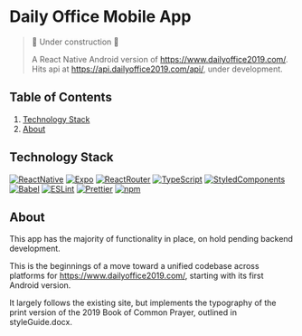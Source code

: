 # Daily Office Mobile App

> :construction: Under construction :construction:
>
> A React Native Android version of https://www.dailyoffice2019.com/. Hits api at https://api.dailyoffice2019.com/api/, under development.

## Table of Contents

1. [Technology Stack](#technology-stack)
1. [About](#about)

## Technology Stack

[![ReactNative](https://img.shields.io/badge/-React%20Native-61DAFB?logo=react&logoColor=000)](https://reactnative.dev/)
[![Expo](https://img.shields.io/badge/-Expo-000020?logo=Expo&logoColor=fff)](https://expo.io/)
[![ReactRouter](https://img.shields.io/badge/-React%20Router-CA4245?logo=React%20Router&logoColor=fff)](https://reactrouter.com/)
[![TypeScript](https://img.shields.io/badge/-TypeScript-3178C6?logo=TypeScript&logoColor=fff)](https://www.typescriptlang.org/)
[![StyledComponents](https://img.shields.io/badge/-Styled%20Components-DB7093?logo=styled-components&logoColor=362215)](https://styled-components.com/)
[![Babel](https://img.shields.io/badge/-Babel-030301?logo=babel)](https://babeljs.io/)
[![ESLint](https://img.shields.io/badge/-ESLint-4B32C3?logo=eslint)](https://eslint.org/)
[![Prettier](https://img.shields.io/badge/-Prettier-24292e?logo=prettier)](https://prettier.io/)
[![npm](https://img.shields.io/badge/-npm-CB3837?logo=npm)](https://www.npmjs.com/)

## About

This app has the majority of functionality in place, on hold pending backend development.

This is the beginnings of a move toward a unified codebase across platforms for https://www.dailyoffice2019.com/, starting with its first Android version.

It largely follows the existing site, but implements the typography of the print version of the 2019 Book of Common Prayer, outlined in styleGuide.docx.
